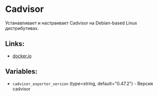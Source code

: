 # Cadvisor

Устанавливает и настраивает Cadvisor на Debian-based Linux дистрибутивах.

## Links:
* [docker.io](https://docker.io)


## Variables:
* `cadvisor_exporter_version` (type=string, default="0.47.2") - Версия cadvisor